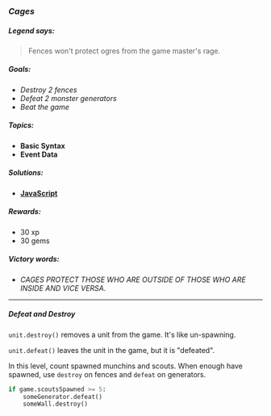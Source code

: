 ### _Cages_

##### _Legend says:_
> Fences won't protect ogres from the game master's rage.

##### _Goals:_
+ _Destroy 2 fences_
+ _Defeat 2 monster generators_
+ _Beat the game_

##### _Topics:_
+ **Basic Syntax**
+ **Event Data**

##### _Solutions:_
+ **[JavaScript](cages.js)**

##### _Rewards:_
+ 30 xp
+ 30 gems

##### _Victory words:_
+ _CAGES PROTECT THOSE WHO ARE OUTSIDE OF THOSE WHO ARE INSIDE AND VICE VERSA._

___

##### _Defeat and Destroy_

`unit.destroy()` removes a unit from the game. It's like un-spawning.

`unit.defeat()` leaves the unit in the game, but it is "defeated".

In this level, count spawned munchins and scouts. When enough have spawned, use `destroy` on fences and `defeat` on generators.

```python
if game.scoutsSpawned >= 5:
    someGenerator.defeat()
    someWall.destroy()
```

